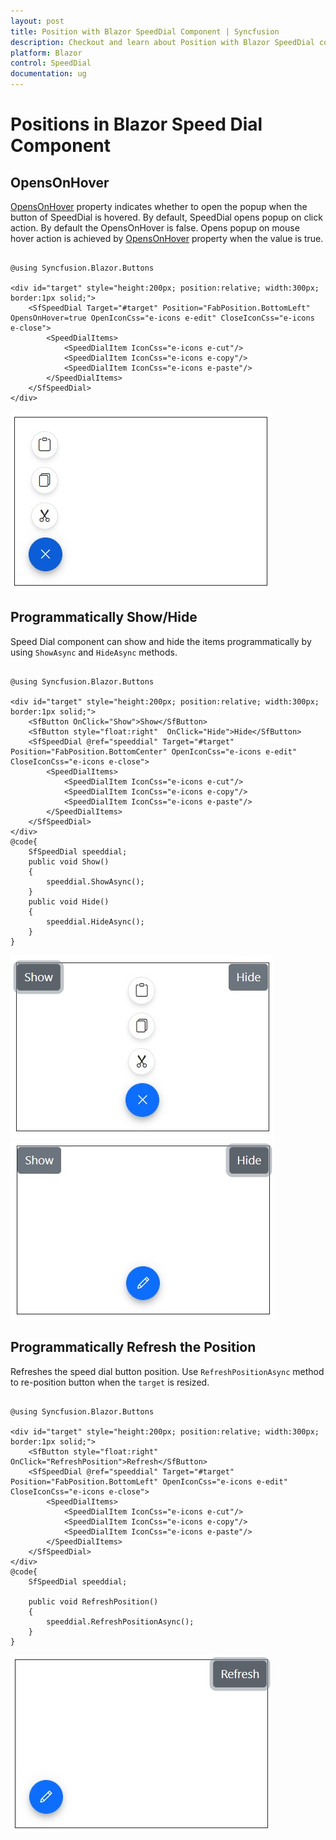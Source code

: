 ```yaml
---
layout: post
title: Position with Blazor SpeedDial Component | Syncfusion
description: Checkout and learn about Position with Blazor SpeedDial component in Blazor Server App and Blazor WebAssembly App.
platform: Blazor
control: SpeedDial
documentation: ug
---
```


# Positions in Blazor Speed Dial Component

## OpensOnHover

[OpensOnHover](https://help.syncfusion.com/cr/blazor/Syncfusion.Blazor.Buttons.SfSpeedDial.html#Syncfusion_Blazor_Buttons_SfSpeedDial_OpensOnHover) property indicates whether to open the popup when the button of SpeedDial is hovered. By default, SpeedDial opens popup on click action. By default the OpensOnHover is false. Opens popup on mouse hover action is achieved by [OpensOnHover](https://help.syncfusion.com/cr/blazor/Syncfusion.Blazor.Buttons.SfSpeedDial.html#Syncfusion_Blazor_Buttons_SfSpeedDial_OpensOnHover) property when the value is true.

```cshtml

@using Syncfusion.Blazor.Buttons

<div id="target" style="height:200px; position:relative; width:300px; border:1px solid;">
    <SfSpeedDial Target="#target" Position="FabPosition.BottomLeft" OpensOnHover=true OpenIconCss="e-icons e-edit" CloseIconCss="e-icons e-close">
        <SpeedDialItems>
            <SpeedDialItem IconCss="e-icons e-cut"/>
            <SpeedDialItem IconCss="e-icons e-copy"/>
            <SpeedDialItem IconCss="e-icons e-paste"/>
        </SpeedDialItems>
    </SfSpeedDial>
</div>

```

![Blazor Speed Dial OpensOnHover](./images/Hover.png)

## Programmatically Show/Hide

Speed Dial component can show and hide the items programmatically by using `ShowAsync` and `HideAsync` methods.

```cshtml

@using Syncfusion.Blazor.Buttons

<div id="target" style="height:200px; position:relative; width:300px; border:1px solid;">
    <SfButton OnClick="Show">Show</SfButton>
    <SfButton style="float:right"  OnClick="Hide">Hide</SfButton>
    <SfSpeedDial @ref="speeddial" Target="#target" Position="FabPosition.BottomCenter" OpenIconCss="e-icons e-edit" CloseIconCss="e-icons e-close">
        <SpeedDialItems>
            <SpeedDialItem IconCss="e-icons e-cut"/>
            <SpeedDialItem IconCss="e-icons e-copy"/>
            <SpeedDialItem IconCss="e-icons e-paste"/>
        </SpeedDialItems>
    </SfSpeedDial>
</div>
@code{
    SfSpeedDial speeddial;
    public void Show()
    {
        speeddial.ShowAsync();
    }
    public void Hide()
    {
        speeddial.HideAsync();
    }
}

```

![Blazor Speed Dial Show Items](./images/ShowItems.png)
![Blazor Speed Dial Hide Items](./images/HideItems.png)

## Programmatically Refresh the Position

Refreshes the speed dial button position. Use `RefreshPositionAsync` method to re-position button when the `target` is resized. 

```cshtml

@using Syncfusion.Blazor.Buttons

<div id="target" style="height:200px; position:relative; width:300px; border:1px solid;">
    <SfButton style="float:right"  OnClick="RefreshPosition">Refresh</SfButton>
    <SfSpeedDial @ref="speeddial" Target="#target" Position="FabPosition.BottomLeft" OpenIconCss="e-icons e-edit" CloseIconCss="e-icons e-close">
        <SpeedDialItems>
            <SpeedDialItem IconCss="e-icons e-cut"/>
            <SpeedDialItem IconCss="e-icons e-copy"/>
            <SpeedDialItem IconCss="e-icons e-paste"/>
        </SpeedDialItems>
    </SfSpeedDial>
</div>
@code{
    SfSpeedDial speeddial;

    public void RefreshPosition()   
    {
        speeddial.RefreshPositionAsync();
    }
}

```

![Blazor Speed Dial Refresh](./images/Refresh.png)
